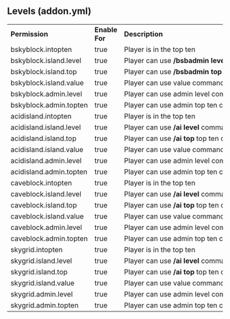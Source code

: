 <h2><b>Levels</b> (addon.yml)</h2>
<table align='center'>
<tr>
<td align='left'><b>Permission</b></td>
<td align='left'><b>Enable For</b></td>
<td align='left'><b>Description</b></td>
</tr>
<tr>
<td align='left' nowrap=nowrap>bskyblock.intopten</td>
<td align='left' nowrap=nowrap>true</td>
<td align='left' nowrap=nowrap>Player is in the top ten</td>
</tr>
<tr>
<td align='left' nowrap=nowrap>bskyblock.island.level</td>
<td align='left' nowrap=nowrap>true</td>
<td align='left' nowrap=nowrap>Player can use <b>/bsbadmin level</b> command</td>
</tr>
<tr>
<td align='left' nowrap=nowrap>bskyblock.island.top</td>
<td align='left' nowrap=nowrap>true</td>
<td align='left' nowrap=nowrap>Player can use <b>/bsbadmin top</b> top ten command</td>
</tr>
<tr>
<td align='left' nowrap=nowrap>bskyblock.island.value</td>
<td align='left' nowrap=nowrap>true</td>
<td align='left' nowrap=nowrap>Player can use value command</td>
</tr>
<tr>
<td align='left' nowrap=nowrap>bskyblock.admin.level</td>
<td align='left' nowrap=nowrap>true</td>
<td align='left' nowrap=nowrap>Player can use admin level command</td>
</tr>
<tr>
<td align='left' nowrap=nowrap>bskyblock.admin.topten</td>
<td align='left' nowrap=nowrap>true</td>
<td align='left' nowrap=nowrap>Player can use admin top ten command</td>
</tr>
<tr>
<td align='left' nowrap=nowrap>acidisland.intopten</td>
<td align='left' nowrap=nowrap>true</td>
<td align='left' nowrap=nowrap>Player is in the top ten</td>
</tr>
<tr>
<td align='left' nowrap=nowrap>acidisland.island.level</td>
<td align='left' nowrap=nowrap>true</td>
<td align='left' nowrap=nowrap>Player can use <b>/ai level</b> command</td>
</tr>
<tr>
<td align='left' nowrap=nowrap>acidisland.island.top</td>
<td align='left' nowrap=nowrap>true</td>
<td align='left' nowrap=nowrap>Player can use <b>/ai top</b> top ten command</td>
</tr>
<tr>
<td align='left' nowrap=nowrap>acidisland.island.value</td>
<td align='left' nowrap=nowrap>true</td>
<td align='left' nowrap=nowrap>Player can use value command</td>
</tr>
<tr>
<td align='left' nowrap=nowrap>acidisland.admin.level</td>
<td align='left' nowrap=nowrap>true</td>
<td align='left' nowrap=nowrap>Player can use admin level command</td>
</tr>
<tr>
<td align='left' nowrap=nowrap>acidisland.admin.topten</td>
<td align='left' nowrap=nowrap>true</td>
<td align='left' nowrap=nowrap>Player can use admin top ten command</td>
</tr>
<tr>
<td align='left' nowrap=nowrap>caveblock.intopten</td>
<td align='left' nowrap=nowrap>true</td>
<td align='left' nowrap=nowrap>Player is in the top ten</td>
</tr>
<tr>
<td align='left' nowrap=nowrap>caveblock.island.level</td>
<td align='left' nowrap=nowrap>true</td>
<td align='left' nowrap=nowrap>Player can use <b>/ai level</b> command</td>
</tr>
<tr>
<td align='left' nowrap=nowrap>caveblock.island.top</td>
<td align='left' nowrap=nowrap>true</td>
<td align='left' nowrap=nowrap>Player can use <b>/ai top</b> top ten command</td>
</tr>
<tr>
<td align='left' nowrap=nowrap>caveblock.island.value</td>
<td align='left' nowrap=nowrap>true</td>
<td align='left' nowrap=nowrap>Player can use value command</td>
</tr>
<tr>
<td align='left' nowrap=nowrap>caveblock.admin.level</td>
<td align='left' nowrap=nowrap>true</td>
<td align='left' nowrap=nowrap>Player can use admin level command</td>
</tr>
<tr>
<td align='left' nowrap=nowrap>caveblock.admin.topten</td>
<td align='left' nowrap=nowrap>true</td>
<td align='left' nowrap=nowrap>Player can use admin top ten command</td>
</tr>
<tr>
<td align='left' nowrap=nowrap>skygrid.intopten</td>
<td align='left' nowrap=nowrap>true</td>
<td align='left' nowrap=nowrap>Player is in the top ten</td>
</tr>
<tr>
<td align='left' nowrap=nowrap>skygrid.island.level</td>
<td align='left' nowrap=nowrap>true</td>
<td align='left' nowrap=nowrap>Player can use <b>/ai level</b> command</td>
</tr>
<tr>
<td align='left' nowrap=nowrap>skygrid.island.top</td>
<td align='left' nowrap=nowrap>true</td>
<td align='left' nowrap=nowrap>Player can use <b>/ai top</b> top ten command</td>
</tr>
<tr>
<td align='left' nowrap=nowrap>skygrid.island.value</td>
<td align='left' nowrap=nowrap>true</td>
<td align='left' nowrap=nowrap>Player can use value command</td>
</tr>
<tr>
<td align='left' nowrap=nowrap>skygrid.admin.level</td>
<td align='left' nowrap=nowrap>true</td>
<td align='left' nowrap=nowrap>Player can use admin level command</td>
</tr>
<tr>
<td align='left' nowrap=nowrap>skygrid.admin.topten</td>
<td align='left' nowrap=nowrap>true</td>
<td align='left' nowrap=nowrap>Player can use admin top ten command</td>
</tr>
</table>